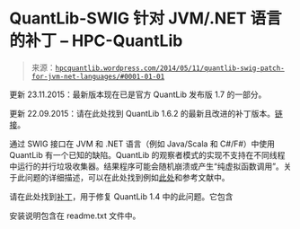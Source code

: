 <!--yml

分类：未分类

日期：2024-05-17 23:29:41

-->

# QuantLib-SWIG 针对 JVM/.NET 语言的补丁 – HPC-QuantLib

> 来源：[`hpcquantlib.wordpress.com/2014/05/11/quantlib-swig-patch-for-jvm-net-languages/#0001-01-01`](https://hpcquantlib.wordpress.com/2014/05/11/quantlib-swig-patch-for-jvm-net-languages/#0001-01-01)

更新 23.11.2015：最新版本现在已是官方 QuantLib 发布版 1.7 的一部分。

更新 22.09.2015：请在此处找到 QuantLib 1.6.2 的最新且改进的补丁版本。[链接](https://hpcquantlib.wordpress.com/2015/09/20/quantlib-1-6-2-multithreading-patch-for-jvm-net/)。

通过 SWIG 接口在 JVM 和 .NET 语言（例如 Java/Scala 和 C#/F#）中使用 QuantLib 有一个已知的缺陷。QuantLib 的观察者模式的实现不支持在不同线程中运行的并行垃圾收集器。结果程序可能会随机崩溃或产生“纯虚拟函数调用”。关于此问题的详细描述，可以在此处找到例如[此处](https://hpcquantlib.wordpress.com/2012/02/27/quantlib-swig-and-a-thread-safe-observer-pattern-in-c/)和参考文献中。

请在此处找到[补丁](http://hpc-quantlib.de/src/observer.zip)，用于修复 QuantLib 1.4 中的此问题。它包含

安装说明包含在 readme.txt 文件中。
